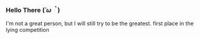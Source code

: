 ### Hello There (*´ω｀*)

I'm not a great person, but I will still try to be the greatest. 
first place in the lying competition
